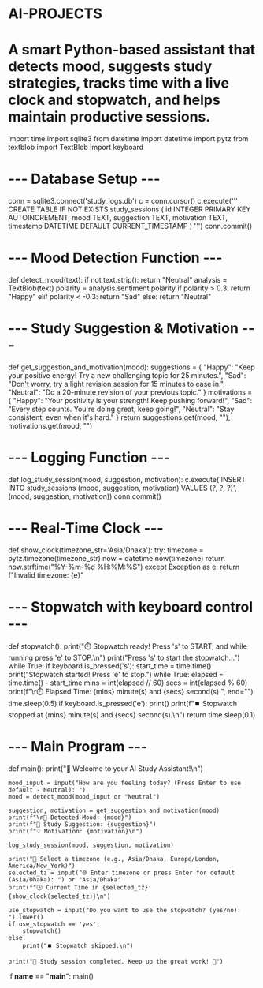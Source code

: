 # AI-PROJECTS
# A smart Python-based assistant that detects mood, suggests study strategies, tracks time with a live clock and stopwatch, and helps maintain productive sessions.
import time
import sqlite3
from datetime import datetime
import pytz
from textblob import TextBlob
import keyboard

# --- Database Setup ---
conn = sqlite3.connect('study_logs.db')
c = conn.cursor()
c.execute('''
    CREATE TABLE IF NOT EXISTS study_sessions (
        id INTEGER PRIMARY KEY AUTOINCREMENT,
        mood TEXT,
        suggestion TEXT,
        motivation TEXT,
        timestamp DATETIME DEFAULT CURRENT_TIMESTAMP
    )
''')
conn.commit()

# --- Mood Detection Function ---
def detect_mood(text):
    if not text.strip():
        return "Neutral"
    analysis = TextBlob(text)
    polarity = analysis.sentiment.polarity
    if polarity > 0.3:
        return "Happy"
    elif polarity < -0.3:
        return "Sad"
    else:
        return "Neutral"

# --- Study Suggestion & Motivation ---
def get_suggestion_and_motivation(mood):
    suggestions = {
        "Happy": "Keep your positive energy! Try a new challenging topic for 25 minutes.",
        "Sad": "Don't worry, try a light revision session for 15 minutes to ease in.",
        "Neutral": "Do a 20-minute revision of your previous topic."
    }
    motivations = {
        "Happy": "Your positivity is your strength! Keep pushing forward!",
        "Sad": "Every step counts. You're doing great, keep going!",
        "Neutral": "Stay consistent, even when it's hard."
    }
    return suggestions.get(mood, ""), motivations.get(mood, "")

# --- Logging Function ---
def log_study_session(mood, suggestion, motivation):
    c.execute('INSERT INTO study_sessions (mood, suggestion, motivation) VALUES (?, ?, ?)',
              (mood, suggestion, motivation))
    conn.commit()

# --- Real-Time Clock ---
def show_clock(timezone_str='Asia/Dhaka'):
    try:
        timezone = pytz.timezone(timezone_str)
        now = datetime.now(timezone)
        return now.strftime("%Y-%m-%d %H:%M:%S")
    except Exception as e:
        return f"Invalid timezone: {e}"

# --- Stopwatch with keyboard control ---
def stopwatch():
    print("⏱️ Stopwatch ready! Press 's' to START, and while running press 'e' to STOP.\n")
    print("Press 's' to start the stopwatch...")
    while True:
        if keyboard.is_pressed('s'):
            start_time = time.time()
            print("Stopwatch started! Press 'e' to stop.")
            while True:
                elapsed = time.time() - start_time
                mins = int(elapsed // 60)
                secs = int(elapsed % 60)
                print(f"\r⏱️ Elapsed Time: {mins} minute(s) and {secs} second(s)   ", end="")
                time.sleep(0.5)
                if keyboard.is_pressed('e'):
                    print()
                    print(f"⏹️ Stopwatch stopped at {mins} minute(s) and {secs} second(s).\n")
                    return
        time.sleep(0.1)

# --- Main Program ---
def main():
    print("👋 Welcome to your AI Study Assistant!\n")

    mood_input = input("How are you feeling today? (Press Enter to use default - Neutral): ")
    mood = detect_mood(mood_input or "Neutral")

    suggestion, motivation = get_suggestion_and_motivation(mood)
    print(f"\n🤖 Detected Mood: {mood}")
    print(f"📌 Study Suggestion: {suggestion}")
    print(f"💡 Motivation: {motivation}\n")

    log_study_session(mood, suggestion, motivation)

    print("📍 Select a timezone (e.g., Asia/Dhaka, Europe/London, America/New_York)")
    selected_tz = input("🌐 Enter timezone or press Enter for default (Asia/Dhaka): ") or "Asia/Dhaka"
    print(f"🕒 Current Time in {selected_tz}: {show_clock(selected_tz)}\n")

    use_stopwatch = input("Do you want to use the stopwatch? (yes/no): ").lower()
    if use_stopwatch == 'yes':
        stopwatch()
    else:
        print("⏹️ Stopwatch skipped.\n")

    print("📘 Study session completed. Keep up the great work! 👏")

if __name__ == "__main__":
    main()
